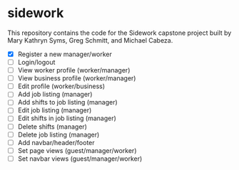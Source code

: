 # sidework
This repository contains the code for the Sidework capstone project built by Mary Kathryn Syms, Greg Schmitt, and Michael Cabeza.

- [X] Register a new manager/worker
- [ ] Login/logout
- [ ] View worker profile (worker/manager)
- [ ] View business profile (worker/manager)
- [ ] Edit profile (worker/business)
- [ ] Add job listing (manager)
- [ ] Add shifts to job listing (manager)
- [ ] Edit job listing (manager)
- [ ] Edit shifts in job listing (manager)
- [ ] Delete shifts (manager)
- [ ] Delete job listing (manager)
- [ ] Add navbar/header/footer
- [ ] Set page views (guest/manager/worker)
- [ ] Set navbar views (guest/manager/worker)